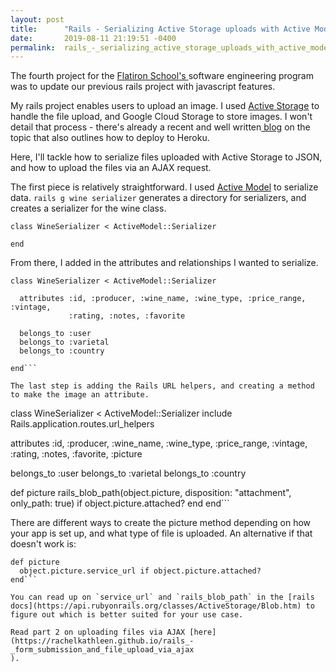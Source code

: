 ```yaml
---
layout: post
title:      "Rails - Serializing Active Storage uploads with Active Model"
date:       2019-08-11 21:19:51 -0400
permalink:  rails_-_serializing_active_storage_uploads_with_active_model
---
```




The fourth project for the [Flatiron School's ](https://flatironschool.com/)software engineering program was to update our previous rails project with javascript features. 

My rails project enables users to upload an image. I used [Active Storage](https://edgeguides.rubyonrails.org/active_storage_overview.html) to handle the file upload, and Google Cloud Storage to store images. I won't detail that process - there's already a recent and well written[ blog](https://medium.com/@pjbelo/setting-up-rails-5-2-active-storage-using-google-cloud-storage-and-heroku-23df91e830f8) on the topic that also outlines how to deploy to Heroku.

Here, I'll tackle how to serialize files uploaded with Active Storage to JSON, and how to upload the files via an AJAX request.

The first piece is relatively straightforward. I used [Active Model](https://guides.rubyonrails.org/active_model_basics.html) to serialize data. `rails g wine serializer` generates a directory for serializers, and creates a serializer for the wine class.

```
class WineSerializer < ActiveModel::Serializer

end
```

From there, I added in the attributes and relationships I wanted to serialize.

```
class WineSerializer < ActiveModel::Serializer

  attributes :id, :producer, :wine_name, :wine_type, :price_range, :vintage,
             :rating, :notes, :favorite
						 
  belongs_to :user
  belongs_to :varietal
  belongs_to :country

end```

The last step is adding the Rails URL helpers, and creating a method to make the image an attribute.

```
class WineSerializer < ActiveModel::Serializer
  include Rails.application.routes.url_helpers

  attributes :id, :producer, :wine_name, :wine_type, :price_range, :vintage,
             :rating, :notes, :favorite, :picture
						 
  belongs_to :user
  belongs_to :varietal
  belongs_to :country


  def picture
    rails_blob_path(object.picture, disposition: "attachment", only_path: true) if object.picture.attached?
  end
end```

There are different ways to create the picture method depending on how your app is set up, and what type of file is uploaded. An alternative if that doesn't work is:

```
def picture
  object.picture.service_url if object.picture.attached?
end```

You can read up on `service_url` and `rails_blob_path` in the [rails docs](https://api.rubyonrails.org/classes/ActiveStorage/Blob.htm) to figure out which is better suited for your use case.

Read part 2 on uploading files via AJAX [here](https://rachelkathleen.github.io/rails_-_form_submission_and_file_upload_via_ajax
).

